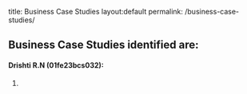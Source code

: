 title: Business Case Studies
layout:default
permalink: /business-case-studies/

## Business Case Studies identified are:
#### Drishti R.N (01fe23bcs032):
1.
